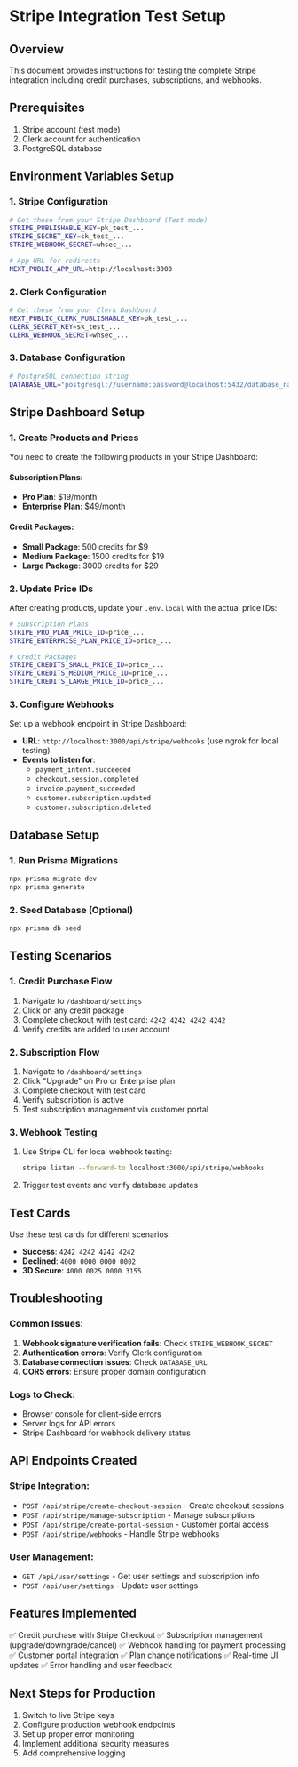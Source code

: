 # Stripe Integration Test Setup

## Overview
This document provides instructions for testing the complete Stripe integration including credit purchases, subscriptions, and webhooks.

## Prerequisites
1. Stripe account (test mode)
2. Clerk account for authentication
3. PostgreSQL database

## Environment Variables Setup

### 1. Stripe Configuration
```bash
# Get these from your Stripe Dashboard (Test mode)
STRIPE_PUBLISHABLE_KEY=pk_test_...
STRIPE_SECRET_KEY=sk_test_...
STRIPE_WEBHOOK_SECRET=whsec_...

# App URL for redirects
NEXT_PUBLIC_APP_URL=http://localhost:3000
```

### 2. Clerk Configuration
```bash
# Get these from your Clerk Dashboard
NEXT_PUBLIC_CLERK_PUBLISHABLE_KEY=pk_test_...
CLERK_SECRET_KEY=sk_test_...
CLERK_WEBHOOK_SECRET=whsec_...
```

### 3. Database Configuration
```bash
# PostgreSQL connection string
DATABASE_URL="postgresql://username:password@localhost:5432/database_name"
```

## Stripe Dashboard Setup

### 1. Create Products and Prices
You need to create the following products in your Stripe Dashboard:

#### Subscription Plans:
- **Pro Plan**: $19/month
- **Enterprise Plan**: $49/month

#### Credit Packages:
- **Small Package**: 500 credits for $9
- **Medium Package**: 1500 credits for $19  
- **Large Package**: 3000 credits for $29

### 2. Update Price IDs
After creating products, update your `.env.local` with the actual price IDs:

```bash
# Subscription Plans
STRIPE_PRO_PLAN_PRICE_ID=price_...
STRIPE_ENTERPRISE_PLAN_PRICE_ID=price_...

# Credit Packages
STRIPE_CREDITS_SMALL_PRICE_ID=price_...
STRIPE_CREDITS_MEDIUM_PRICE_ID=price_...
STRIPE_CREDITS_LARGE_PRICE_ID=price_...
```

### 3. Configure Webhooks
Set up a webhook endpoint in Stripe Dashboard:
- **URL**: `http://localhost:3000/api/stripe/webhooks` (use ngrok for local testing)
- **Events to listen for**:
  - `payment_intent.succeeded`
  - `checkout.session.completed`
  - `invoice.payment_succeeded`
  - `customer.subscription.updated`
  - `customer.subscription.deleted`

## Database Setup

### 1. Run Prisma Migrations
```bash
npx prisma migrate dev
npx prisma generate
```

### 2. Seed Database (Optional)
```bash
npx prisma db seed
```

## Testing Scenarios

### 1. Credit Purchase Flow
1. Navigate to `/dashboard/settings`
2. Click on any credit package
3. Complete checkout with test card: `4242 4242 4242 4242`
4. Verify credits are added to user account

### 2. Subscription Flow
1. Navigate to `/dashboard/settings`
2. Click "Upgrade" on Pro or Enterprise plan
3. Complete checkout with test card
4. Verify subscription is active
5. Test subscription management via customer portal

### 3. Webhook Testing
1. Use Stripe CLI for local webhook testing:
   ```bash
   stripe listen --forward-to localhost:3000/api/stripe/webhooks
   ```
2. Trigger test events and verify database updates

## Test Cards
Use these test cards for different scenarios:

- **Success**: `4242 4242 4242 4242`
- **Declined**: `4000 0000 0000 0002`
- **3D Secure**: `4000 0025 0000 3155`

## Troubleshooting

### Common Issues:
1. **Webhook signature verification fails**: Check `STRIPE_WEBHOOK_SECRET`
2. **Authentication errors**: Verify Clerk configuration
3. **Database connection issues**: Check `DATABASE_URL`
4. **CORS errors**: Ensure proper domain configuration

### Logs to Check:
- Browser console for client-side errors
- Server logs for API errors
- Stripe Dashboard for webhook delivery status

## API Endpoints Created

### Stripe Integration:
- `POST /api/stripe/create-checkout-session` - Create checkout sessions
- `POST /api/stripe/manage-subscription` - Manage subscriptions
- `POST /api/stripe/create-portal-session` - Customer portal access
- `POST /api/stripe/webhooks` - Handle Stripe webhooks

### User Management:
- `GET /api/user/settings` - Get user settings and subscription info
- `POST /api/user/settings` - Update user settings

## Features Implemented

✅ Credit purchase with Stripe Checkout
✅ Subscription management (upgrade/downgrade/cancel)
✅ Webhook handling for payment processing
✅ Customer portal integration
✅ Plan change notifications
✅ Real-time UI updates
✅ Error handling and user feedback

## Next Steps for Production

1. Switch to live Stripe keys
2. Configure production webhook endpoints
3. Set up proper error monitoring
4. Implement additional security measures
5. Add comprehensive logging